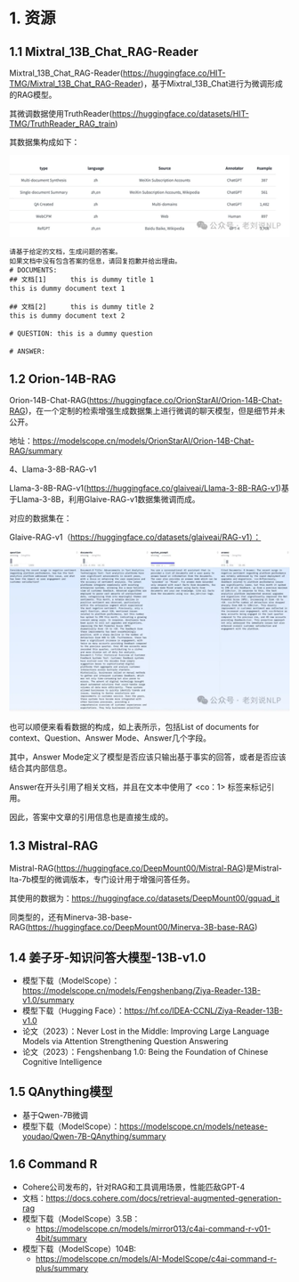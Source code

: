 # 1. 资源

## 1.1 Mixtral_13B_Chat_RAG-Reader

Mixtral_13B_Chat_RAG-Reader(https://huggingface.co/HIT-TMG/Mixtral_13B_Chat_RAG-Reader)，基于Mixtral_13B_Chat进行为微调形成的RAG模型。

其微调数据使用TruthReader(https://huggingface.co/datasets/HIT-TMG/TruthReader_RAG_train)

其数据集构成如下：

![](.00_其它_images/mixtral_13b数据构成.png)

```text
请基于给定的文档，生成问题的答案。
如果文档中没有包含答案的信息，请回复抱歉并给出理由。
# DOCUMENTS:
## 文档[1]      this is dummy title 1
this is dummy document text 1

## 文档[2]      this is dummy title 2
this is dummy document text 2

# QUESTION: this is a dummy question

# ANSWER:
```

## 1.2 Orion-14B-RAG

Orion-14B-Chat-RAG(https://huggingface.co/OrionStarAI/Orion-14B-Chat-RAG)，在一个定制的检索增强生成数据集上进行微调的聊天模型，但是细节并未公开。

地址：https://modelscope.cn/models/OrionStarAI/Orion-14B-Chat-RAG/summary

4、Llama-3-8B-RAG-v1

Llama-3-8B-RAG-v1(https://huggingface.co/glaiveai/Llama-3-8B-RAG-v1)基于Llama-3-8B，利用Glaive-RAG-v1数据集微调而成。

对应的数据集在：

Glaive-RAG-v1（https://huggingface.co/datasets/glaiveai/RAG-v1）：

![](.00_其它_images/数据样式.png)

也可以顺便来看看数据的构成，如上表所示，包括List of documents for context、Question、Answer Mode、Answer几个字段。

其中，Answer Mode定义了模型是否应该只输出基于事实的回答，或者是否应该结合其内部信息。

Answer在开头引用了相关文档，并且在文本中使用了 <co：1> 标签来标记引用。

因此，答案中文章的引用信息也是直接生成的。

## 1.3 Mistral-RAG

Mistral-RAG(https://huggingface.co/DeepMount00/Mistral-RAG)是Mistral-Ita-7b模型的微调版本，专门设计用于增强问答任务。

其使用的数据为：https://huggingface.co/datasets/DeepMount00/gquad_it

同类型的，还有Minerva-3B-base-RAG(https://huggingface.co/DeepMount00/Minerva-3B-base-RAG)

## 1.4 姜子牙-知识问答大模型-13B-v1.0

   - 模型下载（ModelScope）：https://modelscope.cn/models/Fengshenbang/Ziya-Reader-13B-v1.0/summary
   - 模型下载（Hugging Face）：https://hf.co/IDEA-CCNL/Ziya-Reader-13B-v1.0
   - 论文（2023）：Never Lost in the Middle: Improving Large Language Models via Attention Strengthening Question Answering
   - 论文（2023）：Fengshenbang 1.0: Being the Foundation of Chinese Cognitive Intelligence

## 1.5 QAnything模型
   - 基于Qwen-7B微调
   - 模型下载（ModelScope）：https://modelscope.cn/models/netease-youdao/Qwen-7B-QAnything/summary

## 1.6 Command R
   - Cohere公司发布的，针对RAG和工具调用场景，性能匹敌GPT-4
   - 文档：https://docs.cohere.com/docs/retrieval-augmented-generation-rag
   - 模型下载（ModelScope）3.5B：
     - https://modelscope.cn/models/mirror013/c4ai-command-r-v01-4bit/summary
   - 模型下载（ModelScope）104B:
     - https://modelscope.cn/models/AI-ModelScope/c4ai-command-r-plus/summary
